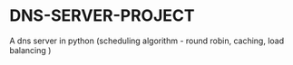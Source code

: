 # DNS-SERVER-PROJECT
A dns server in python (scheduling algorithm - round robin, caching, load balancing ) 
